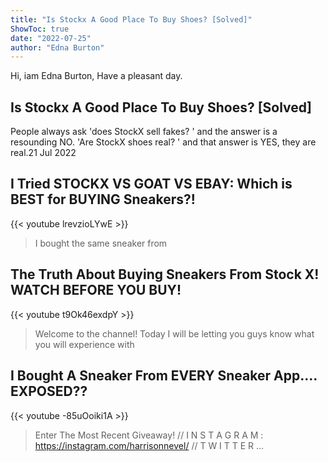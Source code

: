 ```yaml
---
title: "Is Stockx A Good Place To Buy Shoes? [Solved]"
ShowToc: true 
date: "2022-07-25"
author: "Edna Burton" 
---
```


Hi, iam Edna Burton, Have a pleasant day.
## Is Stockx A Good Place To Buy Shoes? [Solved]
People always ask 'does StockX sell fakes? ' and the answer is a resounding NO. 'Are StockX shoes real? ' and that answer is YES, they are real.21 Jul 2022

## I Tried STOCKX VS GOAT VS EBAY: Which is BEST for BUYING Sneakers?!
{{< youtube lrevzioLYwE >}}
>I bought the same sneaker from 

## The Truth About Buying Sneakers From Stock X! WATCH BEFORE YOU BUY!
{{< youtube t9Ok46exdpY >}}
>Welcome to the channel! Today I will be letting you guys know what you will experience with 

## I Bought A Sneaker From EVERY Sneaker App.... EXPOSED??
{{< youtube -85uOoiki1A >}}
>Enter The Most Recent Giveaway! // I N S T A G R A M : https://instagram.com/harrisonnevel/ // T W I T T E R ...

